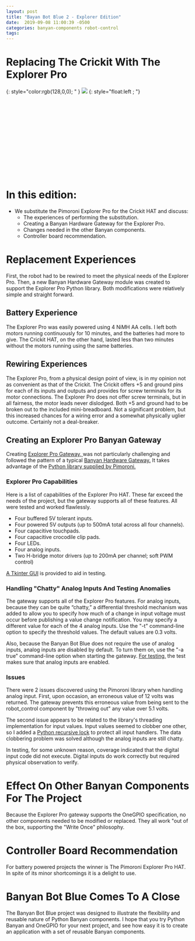 ```yaml
---
layout: post
title: "Bayan Bot Blue 2 - Explorer Edition"
date:  2019-09-08 11:00:39 -0500
categories: banyan-components robot-control
tags: 
---
```


# Replacing The Crickit With The Explorer Pro   
{: style="color:rgb(128,0,0); " }
![]({{site.url}}/images/banyan-bot-blue-1/exp_up.png) 
{: style="float:left ; "}
 
 <br /> <br /> <br /> <br /> <br /> <br /> <br />
<br /> <br /> <br /> <br /> <br />

# In this edition:     
* We substitute the Pimoroni Explorer Pro for the Crickit HAT and
  discuss:
  *    The experiences of performing the substitution.
  *    Creating a Banyan Hardware Gateway for the Explorer Pro.
  *    Changes needed in the other Banyan components.
  *    Controller board recommendation.
    
# Replacement Experiences
First,
the robot had to be rewired to meet the physical needs of the Explorer
Pro. Then, a new Banyan Hardware Gateway module was created to
support the Explorer Pro Python library. Both modifications were relatively simple and
straight forward.

## Battery Experience
The Explorer Pro was easily powered using 4 NiMH AA cells. I left both
motors running continuously for 10 minutes, and the batteries had more
to give. The Crickit HAT, on the other hand, lasted less than two
minutes without the motors running using the same batteries.

## Rewiring Experiences
The Explorer Pro, from a physical design point of view, is in my opinion
not as convenient as that of the Crickit. The Crickit offers +5 and
ground pins for each of its inputs and outputs and provides for screw
terminals for its motor connections. The Explorer Pro does not offer
screw terminals, but in all fairness, the motor leads never dislodged.
Both +5 and ground had to be broken out to the included mini-breadboard.
Not a significant problem, but this increased chances for a wiring error
and a somewhat physically uglier outcome. Certainly not a deal-breaker.

## Creating an Explorer Pro Banyan Gateway
Creating
[Explorer Pro Gateway, ](https://github.com/MrYsLab/bots-in-pieces-examples/blob/master/banyan-bot-blue/banyan_assets/exp_pro_gateway.py)
was not particularly challenging and followed the pattern of a typical
[Banyan Hardware Gateway.](https://mryslab.github.io/python_banyan/#banyan_gateways/)
It takes advantage of the 
[Python library supplied by Pimoroni.](https://github.com/pimoroni/explorer-hat)

### Explorer Pro Capabilities
Here is a list of capabilities of the Explorer Pro HAT. These far exceed
the needs of the project, but the gateway supports all of these
features. All were tested and worked flawlessly.

* Four buffered 5V tolerant inputs. 
* Four powered 5V outputs (up to 500mA total across all four channels).
* Four capacitive touchpads.
* Four capacitive crocodile clip pads. 
* Four LEDs. 
* Four analog inputs.
* Two H-bridge motor drivers (up to 200mA per channel; soft PWM control)

[A Tkinter GUI](https://github.com/MrYsLab/bots-in-pieces-examples/blob/master/banyan-bot-blue/test_fixtures/exp_pro_gui.py) is provided to aid in testing.


### Handling "Chatty" Analog Inputs And Testing Anomalies
The gateway supports all of the Explorer Pro features. For analog
inputs, because they can be quite “chatty,” a differential threshold
mechanism was added to allow you to specify how much of a change in
input voltage must occur before publishing a value change notification.
You may specify a different value for each of the 4 analog inputs. Use
the "-t" command-line option to specify the threshold values. The
default values are 0.3 volts.

Also, because the Banyan Bot Blue does not require the use of analog
inputs, analog inputs are disabled by default. To turn them on, use the
"-a true" command-line option when starting the gateway.
[For testing,](https://github.com/MrYsLab/bots-in-pieces-examples/blob/master/banyan-bot-blue/tests/exp_pro_gateway/exp1.csv)
the test makes sure that analog inputs are enabled.

### Issues
There were 2 issues discovered using the Pimoroni library when
handling analog input. First, upon occasion, an erroneous value of 12
volts was returned. The gateway prevents this erroneous value from being
sent to the robot_control component by "throwing out" any value over 5.1
volts.

The second issue appears to be related to the library's threading
implementation for input values. Input values seemed to clobber one
other, so I added a [Python 
recursive lock](https://docs.python.org/3/library/threading.html#rlock-objects)
to protect all input handlers. The data clobbering problem was solved
although the analog inputs are still chatty.

In testing, for some unknown reason, coverage indicated that the digital 
input code did not execute. Digital inputs do work correctly but required 
physical observation to verify.


# Effect On Other Banyan Components For The Project
Because the Explorer Pro gateway supports the OneGPIO specification, no
other components needed to be modified or replaced. They all work "out
of the box, supporting the "Write Once" philosophy.

# Controller Board Recommendation

For battery powered projects the winner is The Pimoroni Explorer Pro
HAT. In spite of its minor shortcomings it is a delight to use.

# Banyan Bot Blue Comes To A Close
The Banyan Bot Blue project was designed to illustrate 
the flexibility and reusable nature of Python Banyan components. 
I hope that you try Python Banyan and OneGPIO for your next project, 
and see how easy it is to create an application with a set of reusable Banyan components.
